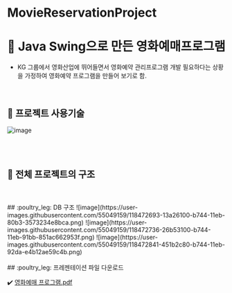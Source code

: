 
# MovieReservationProject
<!--

<img src="https://user-images.githubusercontent.com/55049159/111118766-996f2800-85ac-11eb-89b1-f584f17f36d5.png" width="700" heigth="400"><br/>
-->

# :rocket: Java Swing으로 만든 영화예매프로그램 <br/>

- KG 그룹에서 영화산업에 뛰어들면서 영화예약 관리프로그램 개발 필요하다는 상황을 가정하여 영화예약 프로그램을 만들어 보기로 함. 

<br>

##  :rocket: 프로젝트 사용기술 
![image](https://user-images.githubusercontent.com/55049159/118472504-e05fd200-b743-11eb-98df-df7069382912.png)

<br>
<br>

##  :poultry_leg: 전체 프로젝트의 구조


<br>
<br>
##  :poultry_leg: DB 구조
![image](https://user-images.githubusercontent.com/55049159/118472693-13a26100-b744-11eb-80b3-3573234e8bca.png)
![image](https://user-images.githubusercontent.com/55049159/118472736-26b53100-b744-11eb-91bb-851ac662953f.png)
![image](https://user-images.githubusercontent.com/55049159/118472841-451b2c80-b744-11eb-92da-e4b12ae59c4b.png)

<br>
<br>
##  :poultry_leg: 프레젠테이션 파일 다운로드

:heavy_check_mark: [영화예매 프로그램.pdf](https://github.com/jaero0725/MovieReservationProject/files/6493121/default.pdf)



